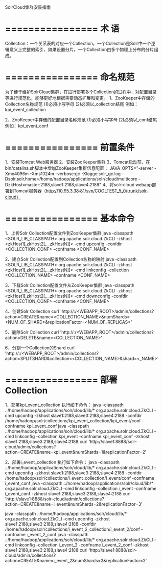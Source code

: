 
SolrCloud集群安装指南


================
               术  语
================
Collection：一个关系表的对应一个Collection，一个Collection是Solr中一个逻辑意义上完整的索引，如果设置分片，一个Collection由多个物理上分布的分片组成。


================
            命名规范
================
为了便于维护SolrCloud集群，在进行部署多个Collection的过程中，对配置目录等进行规范化，能够更好地根据需要动态扩展和变更。
1、ZooKeeper中存储的Collection名称规范
    (1)必须小写字母
    (2)必须以_collection结尾
例如：kpi_event_collection

2、ZooKeeper中存储的配置目录名称规范
    (1)必须小写字母
    (2)必须以_conf结尾
例如：kpi_event_conf


================
               前置条件
================
1、安装Tomcat Web服务器
2、安装ZooKeeper集群
3、Tomcat启动前，在bin/catalina.sh脚本中增加ZooKeeper集群信息配置：
JAVA_OPTS="-server -Xmx4096m -Xms1024m -verbose:gc -Xloggc:solr_gc.log -Dsolr.solr.home=/home/hadoop/applications/solr/cloud/multicore -DzkHost=master:2188,slave1:2188,slave4:2188"
4、将solr-cloud webapp部署到Tomcat服务器（http://10.95.3.38:81/svn/COOLTEST_5_0/trunk/solr-cloud）

================
               基本命令
================
1、上传Solr Collection配置文件到ZooKeeper集群
java -classpath <SOLR_LIB_CLASSPATH> org.apache.solr.cloud.ZkCLI -zkhost <zkHost1[,zkHost2[,...zkHostN]]> -cmd upconfig -confdir <COLLECTION_CONF> -confname <CONF_NAME>

2、建立Solr Collection配置到Collection名称的映射
java -classpath <SOLR_LIB_CLASSPATH> org.apache.solr.cloud.ZkCLI -zkhost <zkHost1[,zkHost2[,...zkHostN]]> -cmd linkconfig -collection <COLLECTION_NAME> -confname <CONF_NAME>

3、下载Solr Collection配置文件从ZooKeeper集群
java -classpath <SOLR_LIB_CLASSPATH> org.apache.solr.cloud.ZkCLI -zkhost <zkHost1[,zkHost2[,...zkHostN]]> -cmd downconfig -confdir <COLLECTION_CONF> -confname <CONF_NAME>

4、创建Solr Collection
curl 'http://<HOST>:<PORT>/<WEBAPP_ROOT>/admin/collections?action=CREATE&name=<COLLECTION_NAME>&numShards=<NUM_OF_SHARD>&replicationFactor=<NUM_OF_REPLICAS>'

5、删除Solr Collection
curl 'http://<HOST>:<PORT>/<WEBAPP_ROOT>/admin/collections?action=DELETE&name=<COLLECTION_NAME>'

6、分割一个Collection的Shard
curl 'http://<HOST>:<PORT>/<WEBAPP_ROOT>/admin/collections?action=SPLITSHARD&collection=<COLLECTION_NAME>&shard=<_NAME>'


================
     部署Collection
================
1、部署kpi_event_collection
执行如下命令：
java -classpath .:/home/hadoop/applications/solr/cloud/lib/* org.apache.solr.cloud.ZkCLI -cmd upconfig -zkhost slave1:2188,slave3:2188,slave4:2188 -confdir /home/hadoop/solr/collections/kpi_event_collection/kpi_event/conf -confname kpi_event_conf
java -classpath .:/home/hadoop/applications/solr/cloud/lib/* org.apache.solr.cloud.ZkCLI -cmd linkconfig -collection kpi_event -confname kpi_event_conf -zkhost slave1:2188,slave3:2188,slave4:2188
curl 'http://slave1:8888/solr-cloud/admin/collections?action=CREATE&name=kpi_event&numShards=1&replicationFactor=2'

2、部署i_event_collection
执行如下命令：
java -classpath .:/home/hadoop/applications/solr/cloud/lib/* org.apache.solr.cloud.ZkCLI -cmd upconfig -zkhost slave1:2188,slave3:2188,slave4:2188 -confdir /home/hadoop/solr/collections/i_event_collection/i_event/conf -confname i_event_conf
java -classpath .:/home/hadoop/applications/solr/cloud/lib/* org.apache.solr.cloud.ZkCLI -cmd linkconfig -collection i_event -confname i_event_conf -zkhost slave1:2188,slave3:2188,slave4:2188
curl 'http://slave1:8888/solr-cloud/admin/collections?action=CREATE&name=i_event&numShards=2&replicationFactor=3'



java -classpath .:/home/hadoop/applications/solr/cloud/lib/* org.apache.solr.cloud.ZkCLI -cmd upconfig -zkhost slave1:2188,slave3:2188,slave4:2188 -confdir /home/hadoop/solr/collections/i_event_2_collection/i_event_2/conf -confname i_event_2_conf
java -classpath .:/home/hadoop/applications/solr/cloud/lib/* org.apache.solr.cloud.ZkCLI -cmd linkconfig -collection i_event_2 -confname i_event_2_conf -zkhost slave1:2188,slave3:2188,slave4:2188
curl 'http://slave1:8888/solr-cloud/admin/collections?action=CREATE&name=i_event_2&numShards=2&replicationFactor=2'
